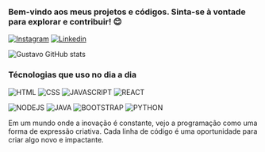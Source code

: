 ### Bem-vindo aos meus projetos e códigos. Sinta-se à vontade para explorar e contribuir! 😊

[![Instagram](https://img.shields.io/badge/Instagram-E4405F?style=for-the-badge&logo=instagram&logoColor=white)](https://www.instagram.com/gusbic/)
[![Linkedin](https://img.shields.io/badge/LinkedIn-0077B5?style=for-the-badge&logo=linkedin&logoColor=white)](https://www.linkedin.com/in/gustavo-maia-a14908258/)

![Gustavo GitHub stats](https://github-readme-stats.vercel.app/api?username=Gusmaiadev&show_icons=true&theme=radical)

### Técnologias que uso no dia a dia

![HTML](https://img.shields.io/badge/HTML5-E34F26?style=for-the-badge&logo=html5&logoColor=white)
![CSS](https://img.shields.io/badge/CSS3-1572B6?style=for-the-badge&logo=css3&logoColor=white)
![JAVASCRIPT](https://img.shields.io/badge/JavaScript-F7DF1E?style=for-the-badge&logo=javascript&logoColor=black)
![REACT](https://img.shields.io/badge/React-20232A?style=for-the-badge&logo=react&logoColor=61DAFB)

![NODEJS](https://img.shields.io/badge/Node.js-43853D?style=for-the-badge&logo=node.js&logoColor=white)
![JAVA](https://img.shields.io/badge/Java-ED8B00?style=for-the-badge&logo=openjdk&logoColor=white)
![BOOTSTRAP](https://img.shields.io/badge/Bootstrap-563D7C?style=for-the-badge&logo=bootstrap&logoColor=white)
![PYTHON](https://img.shields.io/badge/Python-14354C?style=for-the-badge&logo=python&logoColor=white)

Em um mundo onde a inovação é constante, vejo a programação como uma forma de expressão criativa. 
Cada linha de código é uma oportunidade para criar algo novo e impactante.
